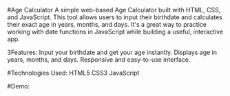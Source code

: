 #Age Calculator
A simple web-based Age Calculator built with HTML, CSS, and JavaScript. This tool allows users to input their birthdate and calculates their exact age in years, months, and days. It's a great way to practice working with date functions in JavaScript while building a useful, interactive app.

3Features:
Input your birthdate and get your age instantly.
Displays age in years, months, and days.
Responsive and easy-to-use interface.

#Technologies Used:
HTML5
CSS3
JavaScript

#Demo:
